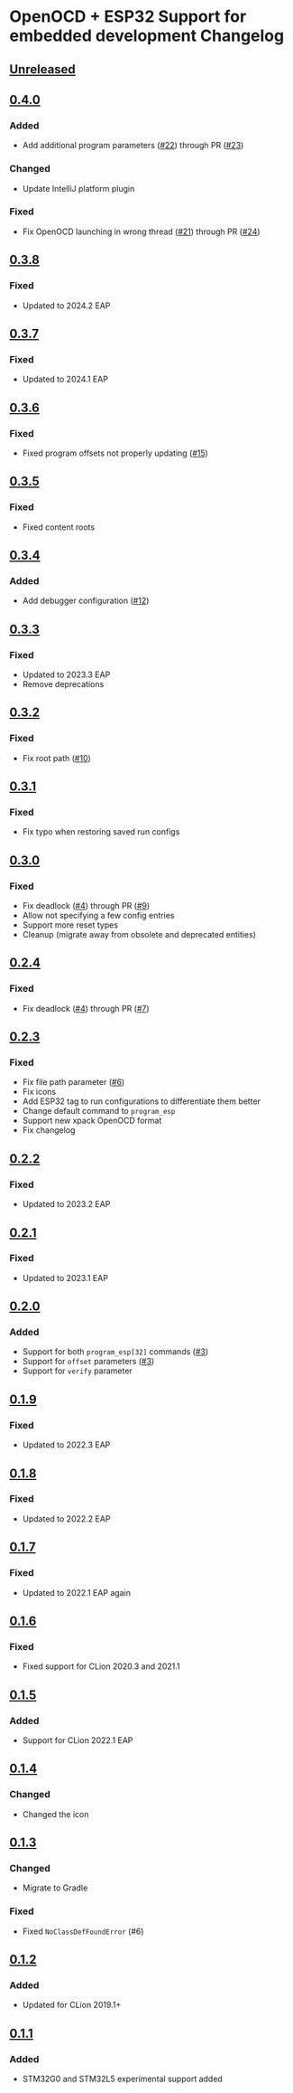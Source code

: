 # OpenOCD + ESP32 Support for embedded development Changelog

## [Unreleased]

## [0.4.0]

### Added

- Add additional program parameters ([#22](https://github.com/ThexXTURBOXx/clion-embedded-esp32/issues/22)) through PR ([#23](https://github.com/ThexXTURBOXx/clion-embedded-esp32/pull/23))

### Changed

- Update IntelliJ platform plugin

### Fixed

- Fix OpenOCD launching in wrong thread ([#21](https://github.com/ThexXTURBOXx/clion-embedded-esp32/issues/21)) through PR ([#24](https://github.com/ThexXTURBOXx/clion-embedded-esp32/pull/24))

## [0.3.8]

### Fixed

- Updated to 2024.2 EAP

## [0.3.7]

### Fixed

- Updated to 2024.1 EAP

## [0.3.6]

### Fixed

- Fixed program offsets not properly updating ([#15](https://github.com/ThexXTURBOXx/clion-embedded-esp32/issues/15))

## [0.3.5]

### Fixed

- Fixed content roots

## [0.3.4]

### Added

- Add debugger configuration ([#12](https://github.com/ThexXTURBOXx/clion-embedded-esp32/issues/12))

## [0.3.3]

### Fixed

- Updated to 2023.3 EAP
- Remove deprecations

## [0.3.2]

### Fixed

- Fix root path ([#10](https://github.com/ThexXTURBOXx/clion-embedded-esp32/pull/10))

## [0.3.1]

### Fixed

- Fix typo when restoring saved run configs

## [0.3.0]

### Fixed

- Fix deadlock ([#4](https://github.com/ThexXTURBOXx/clion-embedded-esp32/issues/4)) through PR ([#9](https://github.com/ThexXTURBOXx/clion-embedded-esp32/pull/9))
- Allow not specifying a few config entries
- Support more reset types
- Cleanup (migrate away from obsolete and deprecated entities)

## [0.2.4]

### Fixed

- Fix deadlock ([#4](https://github.com/ThexXTURBOXx/clion-embedded-esp32/issues/4)) through PR ([#7](https://github.com/ThexXTURBOXx/clion-embedded-esp32/pull/7))

## [0.2.3]

### Fixed

- Fix file path parameter ([#6](https://github.com/ThexXTURBOXx/clion-embedded-esp32/issues/6))
- Fix icons
- Add ESP32 tag to run configurations to differentiate them better
- Change default command to `program_esp`
- Support new xpack OpenOCD format
- Fix changelog

## [0.2.2]

### Fixed

- Updated to 2023.2 EAP

## [0.2.1]

### Fixed

- Updated to 2023.1 EAP

## [0.2.0]

### Added

- Support for both `program_esp[32]` commands ([#3](https://github.com/ThexXTURBOXx/clion-embedded-esp32/pull/3))
- Support for `offset` parameters ([#3](https://github.com/ThexXTURBOXx/clion-embedded-esp32/pull/3))
- Support for `verify` parameter

## [0.1.9]

### Fixed

- Updated to 2022.3 EAP

## [0.1.8]

### Fixed

- Updated to 2022.2 EAP

## [0.1.7]

### Fixed

- Updated to 2022.1 EAP again

## [0.1.6]

### Fixed

- Fixed support for CLion 2020.3 and 2021.1

## [0.1.5]

### Added

- Support for CLion 2022.1 EAP

## [0.1.4]

### Changed

- Changed the icon

## [0.1.3]

### Changed

- Migrate to Gradle

### Fixed

- Fixed `NoClassDefFoundError` (#6)

## [0.1.2]

### Added

- Updated for CLion 2019.1+

## [0.1.1]

### Added

- STM32G0 and STM32L5 experimental support added

[Unreleased]: https://github.com/ThexXTURBOXx/clion-embedded-esp32/compare/v0.4.0...HEAD
[0.4.0]: https://github.com/ThexXTURBOXx/clion-embedded-esp32/compare/v0.3.8...v0.4.0
[0.3.8]: https://github.com/ThexXTURBOXx/clion-embedded-esp32/compare/v0.3.7...v0.3.8
[0.3.7]: https://github.com/ThexXTURBOXx/clion-embedded-esp32/compare/v0.3.6...v0.3.7
[0.3.6]: https://github.com/ThexXTURBOXx/clion-embedded-esp32/compare/v0.3.5...v0.3.6
[0.3.5]: https://github.com/ThexXTURBOXx/clion-embedded-esp32/compare/v0.3.4...v0.3.5
[0.3.4]: https://github.com/ThexXTURBOXx/clion-embedded-esp32/compare/v0.3.3...v0.3.4
[0.3.3]: https://github.com/ThexXTURBOXx/clion-embedded-esp32/compare/v0.3.2...v0.3.3
[0.3.2]: https://github.com/ThexXTURBOXx/clion-embedded-esp32/compare/v0.3.1...v0.3.2
[0.3.1]: https://github.com/ThexXTURBOXx/clion-embedded-esp32/compare/v0.3.0...v0.3.1
[0.3.0]: https://github.com/ThexXTURBOXx/clion-embedded-esp32/compare/v0.2.4...v0.3.0
[0.2.4]: https://github.com/ThexXTURBOXx/clion-embedded-esp32/compare/v0.2.3...v0.2.4
[0.2.3]: https://github.com/ThexXTURBOXx/clion-embedded-esp32/compare/v0.2.2...v0.2.3
[0.2.2]: https://github.com/ThexXTURBOXx/clion-embedded-esp32/compare/v0.2.1...v0.2.2
[0.2.1]: https://github.com/ThexXTURBOXx/clion-embedded-esp32/compare/v0.2.0...v0.2.1
[0.2.0]: https://github.com/ThexXTURBOXx/clion-embedded-esp32/compare/v0.1.9...v0.2.0
[0.1.9]: https://github.com/ThexXTURBOXx/clion-embedded-esp32/compare/v0.1.8...v0.1.9
[0.1.8]: https://github.com/ThexXTURBOXx/clion-embedded-esp32/compare/v0.1.7...v0.1.8
[0.1.7]: https://github.com/ThexXTURBOXx/clion-embedded-esp32/compare/v0.1.6...v0.1.7
[0.1.6]: https://github.com/ThexXTURBOXx/clion-embedded-esp32/compare/v0.1.5...v0.1.6
[0.1.5]: https://github.com/ThexXTURBOXx/clion-embedded-esp32/compare/v0.1.4...v0.1.5
[0.1.4]: https://github.com/ThexXTURBOXx/clion-embedded-esp32/compare/v0.1.3...v0.1.4
[0.1.3]: https://github.com/ThexXTURBOXx/clion-embedded-esp32/compare/v0.1.2...v0.1.3
[0.1.2]: https://github.com/ThexXTURBOXx/clion-embedded-esp32/compare/v0.1.1...v0.1.2
[0.1.1]: https://github.com/ThexXTURBOXx/clion-embedded-esp32/commits/v0.1.1
